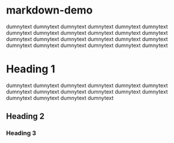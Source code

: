 # markdown-demo

dumnytext dumnytext dumnytext dumnytext dumnytext dumnytext dumnytext dumnytext 
dumnytext dumnytext dumnytext dumnytext dumnytext dumnytext dumnytext dumnytext 
dumnytext dumnytext dumnytext dumnytext dumnytext dumnytext dumnytext dumnytext 

Heading 1
=========

dumnytext dumnytext dumnytext dumnytext dumnytext dumnytext dumnytext dumnytext 
dumnytext dumnytext dumnytext dumnytext dumnytext dumnytext dumnytext dumnytext 


Heading 2
----------

### Heading 3